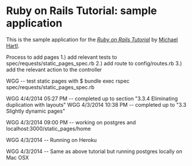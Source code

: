# Ruby on Rails Tutorial: sample application

This is the sample application for
the [*Ruby on Rails Tutorial*](http://railstutorial.org/)
by [Michael Hartl](http://michaelhartl.com/).

Process to add pages
  1.) add relevant tests to spec/requests/static_pages_spec.rb
  2.) add route to config/routes.rb
  3.) add the relevant action to the controller


WGG -- test static pages with $ bundle exec rspec spec/requests/static_pages_spec.rb

WGG 4/4/2014 05:27 PM -- completed up to section "3.3.4 Eliminating duplication with layouts"
WGG 4/3/2014 10:38 PM -- completed up to "3.3 Slightly dynamic pages"

WGG 4/3/2014 09:00 PM -- working on postgres and localhost:3000/static_pages/home

WGG 4/3/2014 -- Running on Heroku

WGG 4/3/2014 -- Same as above tutorial but running postgres locally
on Mac OSX

